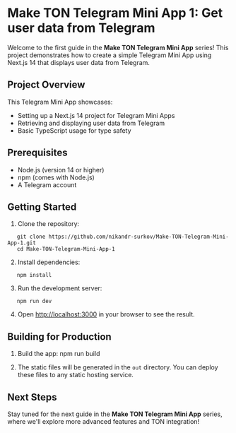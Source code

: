 # Make TON Telegram Mini App 1: Get user data from Telegram

Welcome to the first guide in the **Make TON Telegram Mini App** series! This project demonstrates how to create a simple Telegram Mini App using Next.js 14 that displays user data from Telegram.

## Project Overview

This Telegram Mini App showcases:
- Setting up a Next.js 14 project for Telegram Mini Apps
- Retrieving and displaying user data from Telegram
- Basic TypeScript usage for type safety

## Prerequisites

- Node.js (version 14 or higher)
- npm (comes with Node.js)
- A Telegram account

## Getting Started

1. Clone the repository:
```
   git clone https://github.com/nikandr-surkov/Make-TON-Telegram-Mini-App-1.git
   cd Make-TON-Telegram-Mini-App-1
```

2. Install dependencies:
```
   npm install
```

3. Run the development server:
```
   npm run dev
```
4. Open [http://localhost:3000](http://localhost:3000) in your browser to see the result.

## Building for Production

1. Build the app:
   npm run build

2. The static files will be generated in the `out` directory. You can deploy these files to any static hosting service.

## Next Steps

Stay tuned for the next guide in the **Make TON Telegram Mini App** series, where we'll explore more advanced features and TON integration!
